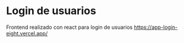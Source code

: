 # Login de usuarios
Frontend realizado con react para login de usuarios
https://app-login-eight.vercel.app/

